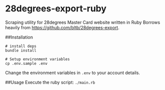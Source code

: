 # 28degrees-export-ruby
Scraping utility for 28degrees Master Card website written in Ruby
Borrows heavily from https://github.com/bltb/28degrees-export.

##Installation
```
# install deps
bundle install

# Setup environment variables
cp .env.sample .env
```

Change the environment variables in `.env` to your account details.

##Usage
Execute the ruby script:
`./main.rb`
